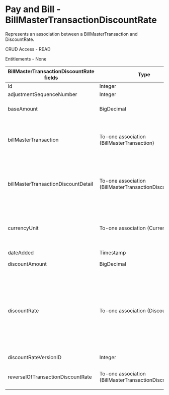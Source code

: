 # Pay and Bill - BillMasterTransactionDiscountRate

Represents an association between a BillMasterTransaction and DiscountRate.

CRUD Access - READ

Entitlements - None

<table>
    <colgroup>
        <col width="20%" />
        <col width="20%" />
        <col width="20%" />
        <col width="20%" />
        <col width="20%" />
    </colgroup>
    <thead>
        <tr class="header">
            <th>BillMasterTransactionDiscountRate fields</th>
            <th>Type</th>
            <th>Description</th>
            <th>Not null</th>
            <th>Read-only</th>
        </tr>
    </thead>
    <tbody>
        <tr class="even">
            <td>id</td>
            <td>Integer</td>
            <td>Unique identifier for this entity.</td>
            <td>X</td>
            <td>X</td>
        </tr>
        <tr class="odd">
            <td>adjustmentSequenceNumber</td>
            <td>Integer</td>
            <td>Adjustment sequence number.</td>
            <td>X</td>
            <td>X</td>
        </tr>
        <tr class="even">
            <td>baseAmount</td>
            <td>BigDecimal</td>
            <td>	Amount used to calculate the total sales tax for the entity, in conjunction with the discountRate.</td>
            <td>X</td>
            <td>X</td>
        </tr>
        <tr class="odd">
            <td>billMasterTransaction</td>
            <td>To-one association (BillMasterTransaction)</td>
            <td>
                <p>Associated Bill Master Transaction</p>
                <p>Default fields:</p>
                <ul>
                    <li>id</li>
                </ul>
            </td>
            <td>X</td>
            <td>X</td>
        </tr><tr class="even">
            <td>billMasterTransactionDiscountDetail</td>
            <td>To-one association (BillMasterTransactionDiscountDetail)</td>
            <td>
             <p>Associated BillMasterTransactionDiscountDetail</p>
             <p>Default fields:</p>
             <ul>
                 <li>id</li>
             </ul>
            </td>
            <td>X</td>
            <td>X</td>
        </tr>
        <tr class="odd">
            <td>currencyUnit</td>
            <td>To-one association (CurrencyUnit)</td>
            <td>
                <p>Associated Currency Unit.</p>
                <p>Default fields:</p>
                <ul>
                    <li>id</li>
                </ul>
            </td>
            <td>X</td>
            <td>X</td>
        </tr>
        <tr class="even">
            <td>dateAdded</td>
            <td>Timestamp</td>
            <td>Date the entity was added.</td>
            <td>X</td>
            <td>X</td>
        </tr>
        <tr class="odd">
            <td>discountAmount</td>
            <td>BigDecimal</td>
            <td>Calculated by multiplying the baseAmount by the discountRate.</td>
            <td>X</td>
            <td>X</td>
        </tr>
        <tr class="even">
            <td>discountRate</td>
            <td>To-one association (DiscountRate)</td>
            <td>
                <p>Associated Discount Rate; used to calculate discountAmount in conjunction with baseAmount.</p>
                <p>Default fields:</p>
                <ul>
                    <li>id</li>
                    <li>label</li>
                    <li>effectiveDate</li>
                    <li>effectiveEndDate</li>
                    <li>versionID</li>
                </ul>
            </td>
            <td>X</td>
            <td>X</td>
        </tr>
        <tr class="odd">
            <td>discountRateVersionID</td>
            <td>Integer</td>
            <td>Associated version used for calculating the discountAmount.</td>
            <td>X</td>
            <td>X</td>
        </tr>
        <tr class="even">
            <td>reversalOfTransactionDiscountRate</td>
            <td>To-one association (BillMasterTransactionDiscountRate)</td>
            <td>
                <p>Associated reversed Bill Master Transaction Discount Rate.</p>
            </td>
            <td></td>
            <td>X</td>
        </tr>
    </tbody>
</table>
